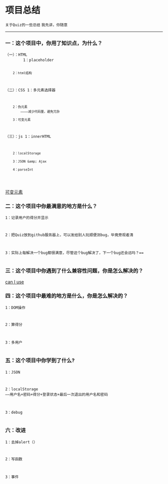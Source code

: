<!DOCTYPE html>
<html>
<head>
<meta charset="utf-8">
<title>项目总结</title>
</head>
<body>
<div id="wmd-preview" class="wmd-preview"><div class="md-section-divider"></div><div class="md-section-divider"></div><h1 data-anchor-id="uklg" id="项目总结">项目总结</h1><p data-anchor-id="h4vg"><code>关于Quiz的一些总结</code> <code>我先讲，你随意</code></p><hr><div class="md-section-divider"></div><h3 data-anchor-id="6u63" id="一这个项目中你用了知识点为什么">一：这个项目中，你用了知识点，为什么？</h3><pre data-anchor-id="yjrs"><code>（一）：HTML
        1：placeholder

        2：html结构

（二）：CSS
        1：多元素选择器

        2：伪元素
            ————减少代码量，避免冗杂

        3：可变元素

（三）：js
        1：innerHTML

        2：localStorage

        3：JSON &amp; Ajax

        4：parseInt
</code></pre><p data-anchor-id="n1zj"><a href="http://yevon.is-programmer.com/posts/30397.html" target="_blank">可变元素</a></p><div class="md-section-divider"></div><h3 data-anchor-id="hpiq" id="二这个项目中你最满意的地方是什么">二：这个项目中你最满意的地方是什么？</h3><pre data-anchor-id="7ojd"><code>1：记录用户的得分并显示

2：把Quiz放到github服务器上，可以发给别人玩顺便测bug，毕竟旁观者清

3：实际上每解决一个bug都很满意，尽管这个bug解决了，下一个bug还会远吗？==
</code></pre><div class="md-section-divider"></div><h3 data-anchor-id="692n" id="三这个项目中你遇到了什么兼容性问题你是怎么解决的">三：这个项目中你遇到了什么兼容性问题，你是怎么解决的？</h3><p data-anchor-id="n40y"><a href="http://caniuse.com/" target="_blank">can I use</a></p><div class="md-section-divider"></div><h3 data-anchor-id="3juv" id="四这个项目中最难的地方是什么你是怎么解决的">四：这个项目中最难的地方是什么，你是怎么解决的？</h3><pre data-anchor-id="n0f3"><code>1：DOM操作

2：算得分

3：多用户
</code></pre><div class="md-section-divider"></div><h3 data-anchor-id="hups" id="五这个项目中你学到了什么">五：这个项目中你学到了什么?</h3><pre data-anchor-id="h88c"><code>1：JSON

2：localStorage
   ——用户名+密码+得分+登录状态+最后一次退出的用户名和密码

3：debug
</code></pre><div class="md-section-divider"></div><h3 data-anchor-id="at07" id="六改进">六：改进</h3><pre data-anchor-id="leem"><code>1：去掉alert（）

2：写函数

3：事件
</code></pre></div>
</body>
</html>